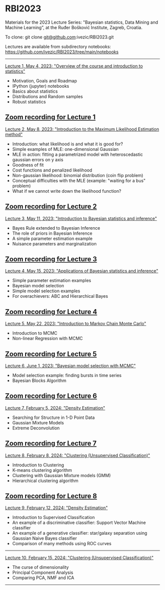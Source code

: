 # RBI2023
Materials for the 2023 Lecture Series: "Bayesian statistics, Data Mining and Machine Learning”, 
at the Ruđer Bošković Institute, Zagreb, Croatia. 

To clone: git clone git@github.com:ivezic/RBI2023.git

Lectures are available from subdirectory notebooks: 
https://github.com/ivezic/RBI2023/tree/main/notebooks
  
---------------------------------------------------------------------- 
[Lecture 1, May 4, 2023: "Overview of the course and introduction to statistics"](https://github.com/ivezic/RBI2023/blob/main/notebooks/Lecture1.ipynb)  
- Motivation, Goals and Roadmap
- IPython (jupyter) notebooks
- Basics about statistics
- Distributions and Random samples
- Robust statistics

[ Zoom recording for Lecture 1](https://github.com/ivezic/RBI2023/tree/main/ZoomRecordings/Lecture1/Lecture1_zoom.mp4)
-----------------------------------------------------------------------------
[Lecture 2, May 8, 2023: "Introduction to the Maximum Likelihood Estimation method"](https://github.com/ivezic/RBI2023/blob/main/notebooks/Lecture2.ipynb)  
- Introduction: what likelihood is and what it is good for?
- Simple examples of MLE: one-dimensional Gaussian
- MLE in action: fitting a parametrized model with heteroscedastic gaussian errors on y axis
- Goodness of fit
- Cost functions and penalized likelihood
- Non-gaussian likelihood: binomial distribution (coin flip problem)
- Conceptual difficulties with the MLE (example: "waiting for a bus" problem)
- What if we cannot write down the likelihood function?

[ Zoom recording for Lecture 2](https://github.com/ivezic/RBI2023/tree/main/ZoomRecordings/Lecture2/Lecture2_zoom.mp4)
-----------------------------------------------------------------------------
[Lecture 3, May 11, 2023: "Introduction to Bayesian statistics and inference"](https://github.com/ivezic/RBI2023/blob/main/notebooks/Lecture3.ipynb)  
- Bayes Rule extended to Bayesian Inference
- The role of priors in Bayesian Inference
- A simple parameter estimation example
- Nuisance parameters and marginalization

[ Zoom recording for Lecture 3](https://github.com/ivezic/RBI2023/tree/main/ZoomRecordings/Lecture3/Lecture3_zoom.mp4)
-----------------------------------------------------------------------------
[Lecture 4, May 15, 2023: "Applications of Bayesian statistics and inference"](https://github.com/ivezic/RBI2023/blob/main/notebooks/Lecture4.ipynb)  
- Simple parameter estimation examples
- Bayesian model selection
- Simple model selection examples
- For overachievers: ABC and Hierarchical Bayes

[ Zoom recording for Lecture 4](https://github.com/ivezic/RBI2023/tree/main/ZoomRecordings/Lecture4/Lecture4_zoom.mp4)
-----------------------------------------------------------------------------
[Lecture 5, May 22, 2023: "Introduction to Markov Chain Monte Carlo"](https://github.com/ivezic/RBI2023/blob/main/notebooks/Lecture5.ipynb)  
- Introduction to MCMC
- Non-linear Regression with MCMC

[ Zoom recording for Lecture 5](https://github.com/ivezic/RBI2023/tree/main/ZoomRecordings/Lecture5/Lecture5_zoom.mp4)
-----------------------------------------------------------------------------
[Lecture 6, June 1, 2023: "Bayesian model selection with MCMC"](https://github.com/ivezic/RBI2023/blob/main/notebooks/Lecture6.ipynb) 
- Model selection example: finding bursts in time series
- Bayesian Blocks Algorithm

[ Zoom recording for Lecture 6](https://github.com/ivezic/RBI2023/tree/main/ZoomRecordings/Lecture6/Lecture6_zoom.mp4)
-----------------------------------------------------------------------------
[ Lecture 7, February 5, 2024: "Density Estimation"](https://github.com/ivezic/RBI2023/blob/main/notebooks/Lecture7.ipynb) 
- Searching for Structure in 1-D Point Data
- Gaussian Mixture Models
- Extreme Deconvolution

[ Zoom recording for Lecture 7](https://github.com/ivezic/RBI2023/tree/main/ZoomRecordings/Lecture7/Lecture7_zoom.mp4)
-----------------------------------------------------------------------------
[ Lecture 8, February 8, 2024: "Clustering (Unsupervised Classification)"](https://github.com/ivezic/RBI2023/blob/main/notebooks/Lecture8.ipynb) 
- Introduction to Clustering 
- K-means clustering algorithm
- Clustering with Gaussian Mixture models (GMM)
- Hierarchical clustering algorithm

[ Zoom recording for Lecture 8](https://github.com/ivezic/RBI2023/tree/main/ZoomRecordings/Lecture8/Lecture8_zoom.mp4)
-----------------------------------------------------------------------------
[ Lecture 9, February 12, 2024: "Density Estimation"](https://github.com/ivezic/RBI2023/blob/main/notebooks/Lecture9.ipynb) 
- Introduction to Supervised Classification
- An example of a discriminative classifier: Support Vector Machine classifier
- An example of a generative classifier: star/galaxy separation using Gaussian Naive Bayes classifier
- Comparison of many methods using ROC curves
 
-----------------------------------------------------------------------------
[ Lecture 10, February 15, 2024: "Clustering (Unsupervised Classification)"](https://github.com/ivezic/RBI2023/blob/main/notebooks/Lecture10.ipynb) 
- The curse of dimensionality
- Principal Component Analysis
- Comparing PCA, NMF and ICA

-----------------------------------------------------------------------------

